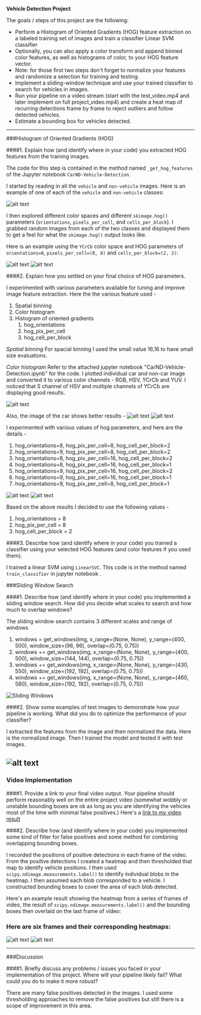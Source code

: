 **Vehicle Detection Project**

The goals / steps of this project are the following:

* Perform a Histogram of Oriented Gradients (HOG) feature extraction on a labeled training set of images and train a classifier Linear SVM classifier
* Optionally, you can also apply a color transform and append binned color features, as well as histograms of color, to your HOG feature vector. 
* Note: for those first two steps don't forget to normalize your features and randomize a selection for training and testing.
* Implement a sliding-window technique and use your trained classifier to search for vehicles in images.
* Run your pipeline on a video stream (start with the test_video.mp4 and later implement on full project_video.mp4) and create a heat map of recurring detections frame by frame to reject outliers and follow detected vehicles.
* Estimate a bounding box for vehicles detected.

[//]: # (Image References)
[image1]: ./output_images/car_not_car.png
[image2]: ./output_images/normalization.png
[image3]: ./output_images/hog.png
[image4]: ./output_images/hog-grey.png
[image5]: ./output_images/heatmap-1.png
[image6]: ./output_images/heatmap.png
[image7]: ./output_images/output_bboxes.png
[image8]: ./output_images/hog_output_orient_8.png
[image9]: ./output_images/hog_output_orient_9.png
[image10]: ./output_images/sliding_windows.png
[image11]: ./output_images/HSV-S-Channel.png
[image12]: ./output_images/YCrCb-Y-Channel.png
[image13]: ./output_images/color-space.png
[video1]: ./project_video_out.mp4

---

###Histogram of Oriented Gradients (HOG)

####1. Explain how (and identify where in your code) you extracted HOG features from the training images.

The code for this step is contained in the method named `_get_hog_features`  of the Jupyter notebook `CarND-Vehicle-Detection`.  

I started by reading in all the `vehicle` and `non-vehicle` images.  Here is an example of one of each of the `vehicle` and `non-vehicle` classes:

![alt text][image1]

I then explored different color spaces and different `skimage.hog()` parameters (`orientations`, `pixels_per_cell`, and `cells_per_block`).  I grabbed random images from each of the two classes and displayed them to get a feel for what the `skimage.hog()` output looks like.

Here is an example using the `YCrCb` color space and HOG parameters of `orientations=8`, `pixels_per_cell=(8, 8)` and `cells_per_block=(2, 2)`:

![alt text][image3]
![alt text][image4]

####2. Explain how you settled on your final choice of HOG parameters.

I experimented with various parameters available for tuning and improve image feature extraction. Here the the various feature used -

1. Spatial binning
2. Color histogram
3. Histogram of oriented gradients
	1. hog_orientations
	2. hog_pix_per_cell
	3. hog_cell_per_block

*Spatial binning*
For spacial binning I used the small value 16,16 to have small size evaluations.

*Color histogram*
Refer to the attached jupyter notebook "CarND-Vehicle-Detection.ipynb" for the code. I plotted individual car and non-car image and converted it to various color channels - RGB, HSV, YCrCb and YUV. I noticed that S channel of HSV and multiple channels of YCrCb are displaying good results.

![alt text][image13]

Also, the image of the car shows better results - 
![alt text][image11]
![alt text][image12]

I experimented with various values of hog parameters, and here are the details - 

1. hog_orientations=8, hog_pix_per_cell=8, hog_cell_per_block=2
2. hog_orientations=9, hog_pix_per_cell=8, hog_cell_per_block=2
3. hog_orientations=8, hog_pix_per_cell=16, hog_cell_per_block=2
4. hog_orientations=8, hog_pix_per_cell=16, hog_cell_per_block=1
5. hog_orientations=9, hog_pix_per_cell=16, hog_cell_per_block=2
6. hog_orientations=9, hog_pix_per_cell=16, hog_cell_per_block=1
7. hog_orientations=9, hog_pix_per_cell=8, hog_cell_per_block=1

![alt text][image8]
![alt text][image9]

Based on the above results I decided to use the following values - 

 1. hog_orientations = 8
 2. hog_pix_per_cell = 8
 3. hog_cell_per_block = 2
 
####3. Describe how (and identify where in your code) you trained a classifier using your selected HOG features (and color features if you used them).

I trained a linear SVM using `LinearSVC`. This code is in the method named `train_classifier` in jupyter notebook .

###Sliding Window Search

####1. Describe how (and identify where in your code) you implemented a sliding window search.  How did you decide what scales to search and how much to overlap windows?

The sliding window search contains 3 different scales and range of windows

1. windows = get_windows(img, x_range=(None, None), y_range=(400, 500), window_size=(96, 96), overlap=(0.75, 0.75))
2. windows += get_windows(img, x_range=(None, None), y_range=(400, 500), window_size=(144, 144), overlap=(0.75, 0.75))
3. windows += get_windows(img, x_range=(None, None), y_range=(430, 550), window_size=(192, 192), overlap=(0.75, 0.75))
4. windows += get_windows(img, x_range=(None, None), y_range=(460, 580), window_size=(192, 192), overlap=(0.75, 0.75))

![Sliding Windows][image10]

####2. Show some examples of test images to demonstrate how your pipeline is working.  What did you do to optimize the performance of your classifier?

I extracted the features from the image and then normalized the data. Here is the normalized image. Then I trained the model and tested it with test images.

![alt text][image2]
---

### Video Implementation

####1. Provide a link to your final video output.  Your pipeline should perform reasonably well on the entire project video (somewhat wobbly or unstable bounding boxes are ok as long as you are identifying the vehicles most of the time with minimal false positives.)
Here's a [link to my video result](./project_video_out.mp4)


####2. Describe how (and identify where in your code) you implemented some kind of filter for false positives and some method for combining overlapping bounding boxes.

I recorded the positions of positive detections in each frame of the video.  From the positive detections I created a heatmap and then thresholded that map to identify vehicle positions.  I then used `scipy.ndimage.measurements.label()` to identify individual blobs in the heatmap.  I then assumed each blob corresponded to a vehicle.  I constructed bounding boxes to cover the area of each blob detected.  

Here's an example result showing the heatmap from a series of frames of video, the result of `scipy.ndimage.measurements.label()` and the bounding boxes then overlaid on the last frame of video:

### Here are six frames and their corresponding heatmaps:

![alt text][image5]
![alt text][image6]

---

###Discussion

####1. Briefly discuss any problems / issues you faced in your implementation of this project.  Where will your pipeline likely fail?  What could you do to make it more robust?

There are many false positives detected in the images. I used some thresholding approaches to remove the false positives but still there is a scope of improvement in this area.  

